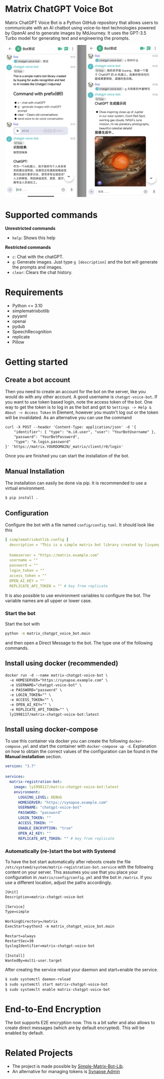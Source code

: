 # Matrix ChatGPT Voice Bot

Matrix ChatGPT Voice Bot is a Python GitHub repository that allows users to communicate with an AI
chatbot using voice-to-text technologies powered by OpenAI and to generate images by MdJourney.
It uses the GPT-3.5 Turbo model for generating text and engineering the prompts.

![img](images/1.png)

# Supported commands

**Unrestricted commands**

* `help`: Shows this help

**Restricted commands**

* `c`: Chat with the chatGPT.
* `g`: Generate images. Just type `g [description]` and the bot will generate the prompts and images.
* `clear`: Clears the chat history.

# Requirements

+ Python <= 3.10
+ simplematrixbotlib
+ pyyaml
+ openai
+ pydub
+ SpeechRecognition
+ replicate
+ Pillow

# Getting started

## Create a bot account

Then you need to create an account for the bot on the server, like you would do with any other account. A good username
is `chatgpt-voice-bot`. If you want to use token based login, note the access token of the bot. One way to get the token
is to log in as the bot and got to `Settings -> Help & About -> Access Token` in Element, however you mustn't log out or
the token will be invalidated. As an alternative you can use the command

```shell
curl -X POST --header 'Content-Type: application/json' -d '{
    "identifier": { "type": "m.id.user", "user": "YourBotUsername" },
    "password": "YourBotPassword",
    "type": "m.login.password"
}' 'https://matrix.YOURDOMAIN/_matrix/client/r0/login'
```

Once you are finished you can start the installation of the bot.

## Manual Installation

The installation can easily be done via pip. It is recommended to use a virtual environment.

```bash
$ pip install .
```

## Configuration

Configure the bot with a file named `config/config.toml`. It should look like this

```yaml
[ simplematrixbotlib.config ]
  description = "This is a simple matrix bot library created by liuyang for audio recognition and text to AI models like (chatgpt | mdjurney)"

  homeserver = "https://matrix.example.com"
  username = ""
  password = ""
  login_token = ""
  access_token = ""
  OPEN_AI_KEY = ""
  REPLICATE_API_TOKEN = "" # key from replicate
```

It is also possible to use environment variables to configure the bot. The variable names are all upper or lower case.

### Start the bot

Start the bot with

```bash
python -m matrix_chatgpt_voice_bot.main
```

and then open a Direct Message to the bot. The type one of the following commands.

## Install using docker (recommended)
```
docker run -d --name matrix-chatgpt-voice-bot \
  -e HOMESERVER="https://synapse.example.com" \
  -e USERNAME="chatgpt-voice-bot" \
  -e PASSWORD="password" \
  -e LOGIN_TOKEN="" \
  -e ACCESS_TOKEN="" \
  -e OPEN_AI_KEY="" \
  -e REPLICATE_API_TOKEN="" \
  ly1998117/matrix-chatgpt-voice-bot:latest
```

## Install using docker-compose

To use this container via docker you can create the following `docker-compose.yml` and start the container
with `docker-compose up -d`. Explanation on how to obtain the correct values of the configuration can be found in the
**Manual installation** section.

``` yaml
version: "3.7"

services:
  matrix-registration-bot:
    image: ly1998117/matrix-chatgpt-voice-bot:latest
    environment:
      LOGGING_LEVEL: DEBUG
      HOMESERVER: "https://synapse.example.com"
      USERNAME: "chatgpt-voice-bot"
      PASSWORD: "password"
      LOGIN_TOKEN: ""
      ACCESS_TOKEN: ""
      ENABLE_ENCRYPTION: "true"
      OPEN_AI_KEY: ""
      REPLICATE_API_TOKEN: "" # key from replicate
```


### Automatically (re-)start the bot with Systemd

To have the bot start automatically after reboots create the file `/etc/systemd/system/matrix-registration-bot.service`
with the following content on your server. This assumes you use that you place your configuration in
`/matrix/config/config.yml` and the bot in `/matrix`. If you use a different location, adjust the paths accordingly.

```
[Unit]
Description=matrix-chatgpt-voice-bot

[Service]
Type=simple

WorkingDirectory=/matrix
ExecStart=python3 -m matrix_chatgpt_voice_bot.main

Restart=always
RestartSec=30
SyslogIdentifier=matrix-chatgpt-voice-bot

[Install]
WantedBy=multi-user.target
```

After creating the service reload your daemon and start+enable the service.

```bash
$ sudo systemctl daemon-reload
$ sudo systemctl start matrix-chatgpt-voice-bot
$ sudo systemclt enable matrix-chatgpt-voice-bot
```

# End-to-End Encryption

The bot supports E2E encryption now. This is a bit safer and also allows to create direct messages (which
are by default encrypted).
This will be enabled by default.

# Related Projects

* The project is made possible by [Simple-Matrix-Bot-Lib](https://simple-matrix-bot-lib.readthedocs.io).
* An alternative for managing tokens is [Synapse Admin](https://github.com/Awesome-Technologies/synapse-admin)


